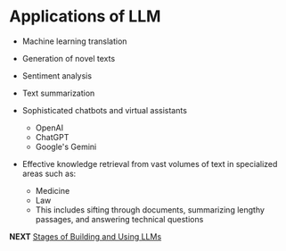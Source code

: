 # Applications of LLM

* Machine learning translation
* Generation of novel texts
* Sentiment analysis
* Text summarization

* Sophisticated chatbots and virtual assistants
    * OpenAI
    * ChatGPT
    * Google's Gemini

* Effective knowledge retrieval from vast volumes of text in specialized areas such as:
    * Medicine
    * Law
    * This includes sifting through documents, summarizing lengthy passages, and answering technical questions

**NEXT** [Stages of Building and Using LLMs](./stages-of-llm.md)

